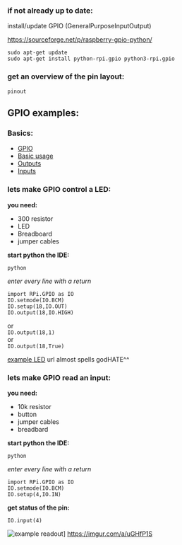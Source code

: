 ### if not already up to date:

install/update GPIO (GeneralPurposeInputOutput)  

https://sourceforge.net/p/raspberry-gpio-python/

`sudo apt-get update`  
`sudo apt-get install python-rpi.gpio python3-rpi.gpio`

### get an overview of the pin layout:

`pinout`

## GPIO examples:  

### Basics:  
* [GPIO](https://www.raspberrypi.org/documentation/usage/gpio/)
* [Basic usage](https://sourceforge.net/p/raspberry-gpio-python/wiki/BasicUsage/)  
* [Outputs](https://sourceforge.net/p/raspberry-gpio-python/wiki/Outputs/)  
* [Inputs](https://sourceforge.net/p/raspberry-gpio-python/wiki/Inputs/)

### lets make GPIO control a LED:

**you need:**  
* 300 resistor
* LED
* Breadboard
* jumper cables


**start python the IDE:**

`python`

*enter every line with a return*

```
import RPi.GPIO as IO
IO.setmode(IO.BCM)
IO.setup(18,IO.OUT)
IO.output(18,IO.HIGH)
```
or  
`IO.output(18,1)`  
or  
`IO.output(18,True)`

[example LED](https://imgur.com/a/gdOHATE) url almost spells godHATE^^

### lets make GPIO read an input:

**you need:**  
* 10k resistor
* button
* jumper cables
* breadbard

**start python the IDE:**

`python`  

*enter every line with a return*

```
import RPi.GPIO as IO
IO.setmode(IO.BCM)
IO.setup(4,IO.IN)
```  

**get status of the pin:**

`IO.input(4)`

![example readout](https://i.imgur.com/WChMVI2.png "example readout")]
https://imgur.com/a/uGHfP1S
